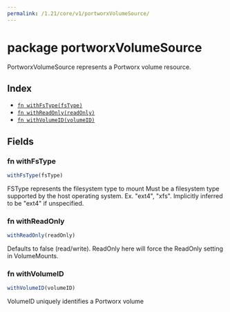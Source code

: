 ```yaml
---
permalink: /1.21/core/v1/portworxVolumeSource/
---
```


# package portworxVolumeSource

PortworxVolumeSource represents a Portworx volume resource.

## Index

* [`fn withFsType(fsType)`](#fn-withfstype)
* [`fn withReadOnly(readOnly)`](#fn-withreadonly)
* [`fn withVolumeID(volumeID)`](#fn-withvolumeid)

## Fields

### fn withFsType

```ts
withFsType(fsType)
```

FSType represents the filesystem type to mount Must be a filesystem type supported by the host operating system. Ex. "ext4", "xfs". Implicitly inferred to be "ext4" if unspecified.

### fn withReadOnly

```ts
withReadOnly(readOnly)
```

Defaults to false (read/write). ReadOnly here will force the ReadOnly setting in VolumeMounts.

### fn withVolumeID

```ts
withVolumeID(volumeID)
```

VolumeID uniquely identifies a Portworx volume